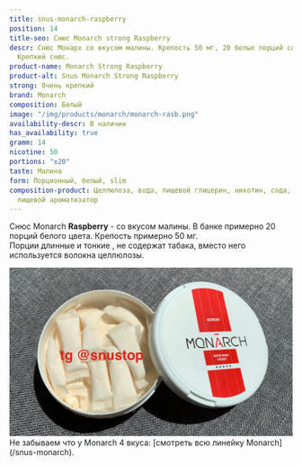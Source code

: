 ```yaml
---
title: snus-monarch-raspberry
position: 14
title-seo: Снюс Monarch strong Raspberry
descr: Снюс Монарх со вкусом малины. Крепость 50 мг, 20 белых порций слим формата.
  Крепкий снюс.
product-name: Monarch Strong Raspberry
product-alt: Snus Monarch Strong Raspberry
strong: Очень крепкий
brand: Monarch
composition: Белый
image: "/img/products/monarch/monarch-rasb.png"
availability-descr: В наличии
has_availability: true
gramm: 14
nicotine: 50
portions: "±20"
taste: Малина
form: Порционный, белый, slim
composition-product: Целлюлоза, вода, пищевой глицерин, никотин, сода, карбонат натрия,
  пищевой ароматизатор
---
```


Снюс Monarch <b>Raspberry</b> - со вкусом малины. В банке примерно 20 порций белого цвета. Крепость примерно 50 мг.<br>
Порции длинные и тонкие , не содержат табака, вместо него используется волокна целлюлозы.
<div class="mb-3">
<img class="img-fluid" src="/img/products/monarch/monarch-rasb-open.JPG" alt="Снюс Монарх со вкусом Малины">
</div>
Не забываем что у Monarch 4 вкуса: [смотреть всю линейку Monarch](/snus-monarch).